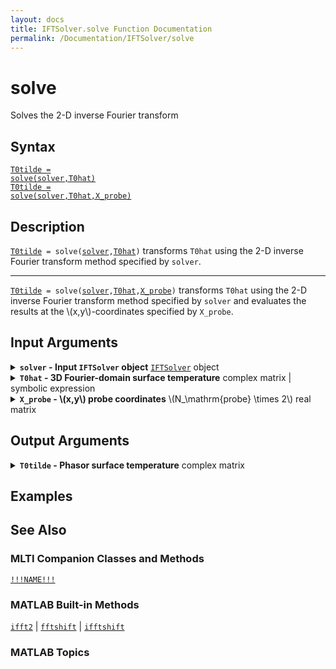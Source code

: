 ```yaml
---
layout: docs
title: IFTSolver.solve Function Documentation
permalink: /Documentation/IFTSolver/solve
---
```


# solve

Solves the 2-D inverse Fourier transform

## Syntax
<a href="#d1"><code class="hang">T0tilde = <wbr>solve(<wbr>solver,<wbr>T0hat)</code></a><br>
<a href="#d2"><code class="hang">T0tilde = <wbr>solve(<wbr>solver,<wbr>T0hat,<wbr>X_probe)</code></a>

## Description
<a id="d1"></a>
[`T0tilde`](#T0-argument)` = solve(`<wbr>[`solver`](#solver-argument)`,`<wbr>[`T0hat`](#T0hat-argument)`)` transforms `T0hat` using the 2-D inverse Fourier transform method specified by `solver`.
<hr>
<a id="d2"></a>
<code><a href="#T0-argument">T0tilde</a> = <wbr>solve(<wbr><a href="#solver-argument">solver</a>,<wbr><a href="#T0hat-argument">T0hat</a>,<wbr><a href="#X_probe-argument">X_probe</a>)</code> transforms <code>T0hat</code> using the 2-D inverse Fourier transform method specified by <code>solver</code> and evaluates the results at the \(x,y\)-coordinates specified by <code>X_probe</code>.

## Input Arguments
<details class="custom-details" id="solver-argument">
    <summary>
        <span class="summary-text">
            <b><code>solver</code> - Input <code>IFTSolver</code> object</b>
            <span class="subline">
              <a href="{{ '/Documentation/IFTSolver' | relative_url }}"><code>IFTSolver</code></a> object
            </span>
        </span>
    </summary>
    <div>
        <p>
            The input <code>IFTSolver</code> object specifies the 2-D inverse Fourier transform method and defines the spatial (<code>x</code>,<code>y</code>) and spatial-frequency (<code>u</code>,<code>v</code>) arguments.
        </p>
        <p>
            <b>Data Type:</b> <a href="{{ '/Documentation/IFTSolver' | relative_url }}"><code>IFTSolver</code></a>
        </p>
    </div>
</details>

<details class="custom-details" id="T0hat-argument">
    <summary>
        <span class="summary-text">
            <b><code>T0hat</code> - 3D Fourier-domain surface temperature</b>
            <span class="subline">
              complex matrix | symbolic expression
            </span>
        </span>
    </summary>
    <div>
      <p>
        The 3D Fourier-domain surface temperature—<code>T0hat</code> or \(\hat{T}_0(u,v,f)\)—is obtained by applying a 2D spatial Fourier transform over \(x\) and \(y\) and a temporal Fourier transform over \(t\), as follows.
      </p>
      <p>
        \(
          \hat{T}_0 \left(
            u,v,f
          \right)
          = \left.
            \mathcal{F}_{x,y,t} \left\{
              T \left(
                x,y,z,t
              \right)
            \right\}
          \right|_{z=0}
        \)
      </p>
      <p>
        If <code>solver.method = "integral2"</code>, then <code>T0hat</code> must be a symbolic expression of <code>u</code> and <code>v</code> (the value(s) of <code>f</code> must be baked into <code>T0hat</code>).
      </p>
      <p>
        If <code>solver.method = "ifft2"</code>, then <code>T0hat</code> must be an \(N_x \times N_y \times N_T \times N_\mathrm{pump} \times N_f\) matrix or compatible in size.
      </p>
      <p>
        <b>Data Types:</b> <code>double</code> | <code>single</code> | <code>sym</code>
      </p>
    </div>
</details>

<details class="custom-details" id="X_probe-argument">
    <summary>
        <span class="summary-text">
            <b><code>X_probe</code> - \(x,y\) probe coordinates</b>
            <span class="subline">
              \(N_\mathrm{probe} \times 2\) real matrix
            </span>
        </span>
    </summary>
    <div>
      <p>
        <code>X_probe</code> specifies the \(x,y\)-coordinates at which to evaluate <code>T0tilde</code>
      </p>
      <p>
        <b>Data Types:</b> <code>double</code> | <code>single</code>
      </p>
    </div>
</details>

## Output Arguments
<details class="custom-details" id="T0-argument">
    <summary>
        <span class="summary-text">
            <b><code>T0tilde</code> - Phasor surface temperature</b>
            <span class="subline">
              complex matrix
            </span>
        </span>
    </summary>
    <div>
        <p>
            The phasor surface temperature—<code>T0tilde</code> or \(\tilde{T}_0(x,y,f)\)—is the temporal Fourier-transformed temperature evaluated at \(z=0\). It is obtained by performing a 2D inverse Fourier transform on \(\hat{T}_0\) over parameters \(u\) and \(v\), as follows.
        </p>
        <p>
            \(
                \tilde{T}_0 \left(
                    x,y,f
                \right)
                = \left.
                    \mathcal{F}_t \left\{
                        T \left(
                            x,y,z,t
                        \right)
                    \right\}
                \right|_{z=0}
                = \mathcal{F}^{-1}_{u,v} \left(
                    \hat{T}_0(u,v,f)
                \right)
            \)
        </p>
        <p>
            If <code>solver.method = "ifft2"</code> and <code>X_probe</code> is not provided, <code>T0tilde</code> is an \(N_x \times N_y \times N_T \times N_\mathrm{pump} \times N_f\) matrix and is the exact output of <code><a href="https://www.mathworks.com/help/releases/R2025a/matlab/ref/fftshift.html">fftshift</a>(<wbr><a href="https://www.mathworks.com/help/releases/R2025a/matlab/ref/ifft2.html">ifft2</a>(<wbr><a href="https://www.mathworks.com/help/releases/R2025a/matlab/ref/ifftshift.html">ifftshift</a>(<wbr>T0hat)))</code>.
        </p>
        <p>
            if <code>X_probe</code> is provided, <code>T0tilde</code> is an \(N_T \times N_\mathrm{pump} \times N_f \times N_\mathrm{probe}\) matrix, obtained either directly (if <code>solver.method = "integral2"</code>) or via interpolation if the <code><a href="https://www.mathworks.com/help/releases/R2025a/matlab/ref/ifft2.html">ifft2</a></code> result.
        </p>
        <p>
            <b>Data Type:</b> <code>double</code>
        </p>
    </div>
</details>

## Examples

## See Also
### MLTI Companion Classes and Methods
[`!!!NAME!!!`](!!!PATH!!!)

### MATLAB Built-in Methods
<code><a href="https://www.mathworks.com/help/releases/R2025a/matlab/ref/ifft2.html">ifft2</a></code> | <code><a href="https://www.mathworks.com/help/releases/R2025a/matlab/ref/fftshift.html">fftshift</a></code> | <code><a href="https://www.mathworks.com/help/releases/R2025a/matlab/ref/ifftshift.html">ifftshift</a></code>

### MATLAB Topics
